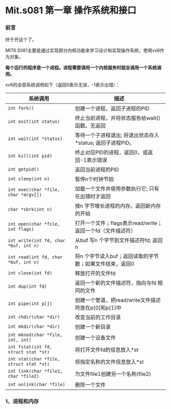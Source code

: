# Mit.s081 第一章 操作系统和接口

### 前言

终于开这个了。

MIT6.S081主要是通过实现部分内核功能来学习设计和实现操作系统，使用vx6作为对象。

**每个运行的程序是一个进程。进程需要调用一个内核服务时就会调用一个系统调用。**

xv6的全部系统调用如下（返回0表示无误，-1表示出错）：

| **系统调用**                            | **描述**                                                    |
| --------------------------------------- | ----------------------------------------------------------- |
| `int fork()`                            | 创建一个进程，返回子进程的PID                               |
| `int exit(int status)`                  | 终止当前进程，并将状态报告给wait()函数。无返回              |
| `int wait(int *status)`                 | 等待一个子进程退出; 将退出状态存入*status; 返回子进程PID。  |
| `int kill(int pid)`                     | 终止对应PID的进程，返回0，或返回-1表示错误                  |
| `int getpid()`                          | 返回当前进程的PID                                           |
| `int sleep(int n)`                      | 暂停n个时钟节拍                                             |
| `int exec(char *file, char *argv[])`    | 加载一个文件并使用参数执行它; 只有在出错时才返回            |
| `char *sbrk(int n)`                     | 按n 字节增长进程的内存。返回新内存的开始                    |
| `int open(char *file, int flags)`       | 打开一个文件；flags表示read/write；返回一个fd（文件描述符） |
| `int write(int fd, char *buf, int n)`   | 从buf 写n 个字节到文件描述符fd; 返回n                       |
| `int read(int fd, char *buf, int n)`    | 将n 个字节读入buf；返回读取的字节数；如果文件结束，返回0    |
| `int close(int fd)`                     | 释放打开的文件fd                                            |
| `int dup(int fd)`                       | 返回一个新的文件描述符，指向与fd 相同的文件                 |
| `int pipe(int p[])`                     | 创建一个管道，把read/write文件描述符放在p[0]和p[1]中        |
| `int chdir(char *dir)`                  | 改变当前的工作目录                                          |
| `int mkdir(char *dir)`                  | 创建一个新目录                                              |
| `int mknod(char *file, int, int)`       | 创建一个设备文件                                            |
| `int fstat(int fd, struct stat *st)`    | 将打开文件fd的信息放入*st                                   |
| `int stat(char *file, struct stat *st)` | 将指定名称的文件信息放入*st                                 |
| `int link(char *file1, char *file2)`    | 为文件file1创建另一个名称(file2)                            |
| `int unlink(char *file)`                | 删除一个文件                                                |

### 1、进程和内存

